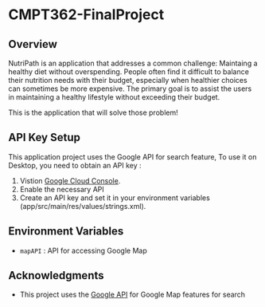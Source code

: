 # CMPT362-FinalProject

## Overview
NutriPath is an application that addresses a common challenge: Maintaing a healthy diet
without overspending. People often find it difficult to balance their nutrition needs with
their budget, especially when healthier choices can sometimes be more expensive. The 
primary goal is to assist the users in maintaining a healthy lifestyle without exceeding 
their budget.

This is the application that will solve those problem!

## API Key Setup

This application project uses the Google API for search feature,
To use it on Desktop, you need to obtain an API key :

1. Vistion [Google Cloud Console](https://console.cloud.google.com/).
2. Enable the necessary API
3. Create an API key and set it in your environment variables (app/src/main/res/values/strings.xml).

## Environment Variables
- `mapAPI` : API for accessing Google Map

## Acknowledgments
- This project uses the [Google API](https://developers.google.com/) for Google Map features for search